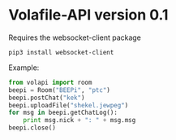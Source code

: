 Volafile-API version 0.1
============

Requires the websocket-client package
```
pip3 install websocket-client
```

Example:

```python
from volapi import room
beepi = Room("BEEPi", "ptc")
beepi.postChat("kek")
beepi.uploadFile("shekel.jewpeg")
for msg in beepi.getChatLog():
    print msg.nick + ": " + msg.msg
beepi.close()
```
